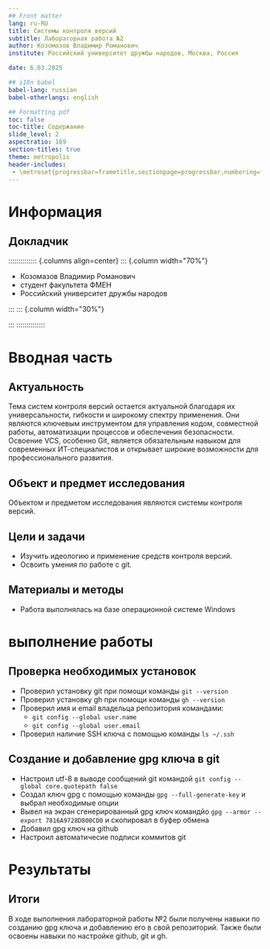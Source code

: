 ```yaml
---
## Front matter
lang: ru-RU
title: Системы контроля версий
subtitle: Лабораторная работа №2
author: Козомазов Владимир Романович
institute: Российский университет дружбы народов, Москва, Россия

date: 6.03.2025

## i18n babel
babel-lang: russian
babel-otherlangs: english

## Formatting pdf
toc: false
toc-title: Содержание
slide_level: 2
aspectratio: 169
section-titles: true
theme: metropolis
header-includes:
 - \metroset{progressbar=frametitle,sectionpage=progressbar,numbering=fraction}
---
```


# Информация

## Докладчик

:::::::::::::: {.columns align=center}
::: {.column width="70%"}

  * Козомазов Владимир Романович
  * студент факультета ФМЕН
  * Российский университет дружбы народов

:::
::: {.column width="30%"}

:::
::::::::::::::

# Вводная часть

## Актуальность

Тема систем контроля версий остается актуальной благодаря их универсальности, гибкости и широкому спектру применения. Они являются ключевым инструментом для управления кодом, совместной работы, автоматизации процессов и обеспечения безопасности. Освоение VCS, особенно Git, является обязательным навыком для современных ИТ-специалистов и открывает широкие возможности для профессионального развития.

## Объект и предмет исследования

Объектом и предметом исследования являются системы контроля версий.

## Цели и задачи

- Изучить идеологию и применение средств контроля версий.
- Освоить умения по работе с git.

## Материалы и методы

- Работа выполнялась на базе операционной системе Windows

# выполнение работы

## Проверка необходимых установок

- Проверил установку git при помощи команды `git --version`
- Проверил установку gh при помощи команды `gh --version`
- Проверил имя и email владельца репозитория командами:
  - `git config --global user.name`
  - `git config --global user.email`
- Проверил наличие SSH ключа с помощью команды `ls ~/.ssh`

## Создание и добавление gpg ключа в git

- Настроил utf-8 в выводе сообщений git командой `git config --global core.quotepath false`
- Создал ключ gpg с помощью команды `gpg --full-generate-key` и выбрал необходимые опции
- Вывел на экран сгенерированный gpg ключ командйо `gpg --armor --export 7816A9728D800CD0` и скопировал в буфер обмена
- Добавил gpg ключ на github
- Настроил автоматичесие подписи коммитов git 

# Результаты

## Итоги

В ходе выполнения лабораторной работы №2 были получены навыки по созданию gpg ключа и добавлению его в свой репозиторий. Также были освоены навыки по настройке github, git и gh.



